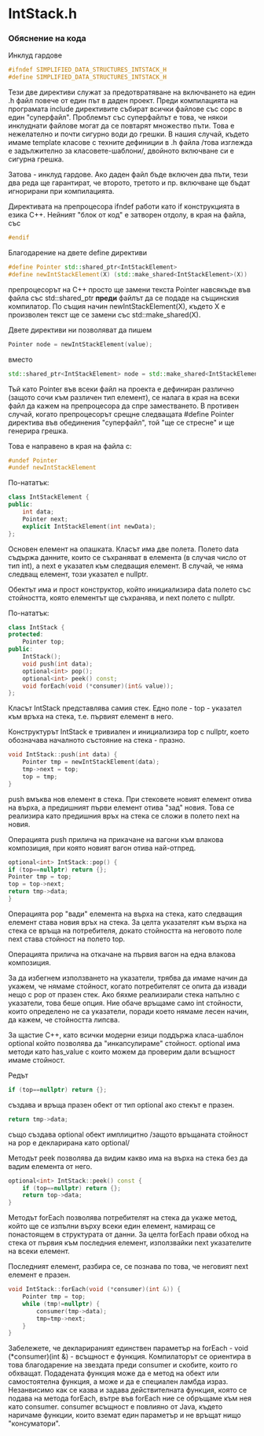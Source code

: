 # IntStack.h

### Обяснение на кода

Инклуд гардове
```c++
#ifndef SIMPLIFIED_DATA_STRUCTURES_INTSTACK_H
#define SIMPLIFIED_DATA_STRUCTURES_INTSTACK_H
```

Тези две директиви служат за предотвратяване на включването на един .h файл повече от един път в даден проект. 
Преди компилацията на програмата include директивите събират всички файлове със сорс в един "суперфайл". Проблемът със 
суперфайлът е това, че някои инклуднати файлове могат да се повтарят множество пъти. 
Това е нежелателно и почти сигурно води до грешки. В нашия случай, където имаме template класове с техните дефиниции 
в .h файла /това изглежда е задължително за класовете-шаблони/, двойното включване си е сигурна грешка.

Затова - инклуд гардове. Ако даден файл бъде включен два пъти, тези два реда ще гарантират, че второто, третото и пр. 
включване ще бъдат игнорирани при компилацията. 

Директивата на препроцесора ifndef работи като if конструкцията в езика C++. Нейният "блок от код" е затворен отдолу, 
в края на файла, със
```c++
#endif
```

Благодарение на двете define директиви

```c++
#define Pointer std::shared_ptr<IntStackElement>
#define newIntStackElement(X) (std::make_shared<IntStackElement>(X))
```

препроцесорът на C++ просто ще замени текста Pointer навсякъде във 
файла със std::shared_ptr<IntStackElement> **преди** файлът да се подаде на същинския компилатор.
По същия начин newIntStackElement(X), където X е произволен текст ще се замени със std::make_shared<IntStackElement>(X).

Двете директиви ни позволяват да пишем
```c++
Pointer node = newIntStackElement(value);
```
вместо 

```c++
std::shared_ptr<IntStackElement> node = std::make_shared<IntStackElement>(value);
```

Тъй като Pointer във всеки файл на проекта е дефиниран различно (защото сочи към различен тип елемент), 
се налага в края на всеки файл да кажем на препроцесора да спре заместването. В противен случай, когато препроцесорът
срещне следващата #define Pointer директива във обединения "суперфайл", той "ще се стресне" и ще генерира грешка. 

Това е направено в края на файла с: 

```c++
#undef Pointer
#undef newIntStackElement
```

По-нататък: 

```c++
class IntStackElement {
public:
    int data;
    Pointer next;
    explicit IntStackElement(int newData);
};
```

Основен елемент на опашката. Класът има две полета. Полето data съдържа данните, които се съхраняват в елемента (в случая
число от тип int), а next е указател към следващия елемент. В случай, че няма следващ елемент, този указател е nullptr.

Обектът има и прост конструктор, който инициализира data полето със стойността, която елементът ще съхранява, и next полето 
с nullptr.

По-нататък:

```c++
class IntStack {
protected:
    Pointer top;
public:
    IntStack();
    void push(int data);
    optional<int> pop();
    optional<int> peek() const;
    void forEach(void (*consumer)(int& value));
};
```

Класът IntStack представлява самия стек. Едно поле - top - указател към връха на стека, т.е. първият елемент в него.

Конструктурът IntStack е тривиален и инициализира top с nullptr, което обозначава началното състояние на стека - празно. 

```c++
void IntStack::push(int data) {
    Pointer tmp = newIntStackElement(data);
    tmp->next = top;
    top = tmp;
}
```

push вмъква нов елемент в стека. При стековете новият елемент отива на върха, а предишният първи елемент отива "зад" новия. 
Това се реализира като предишния връх на стека се сложи в полето next на новия. 

Операцията push прилича на прикачане на вагони към влакова композиция, при която новият вагон отива най-отпред. 

```c++
optional<int> IntStack::pop() {
if (top==nullptr) return {};
Pointer tmp = top;
top = top->next;
return tmp->data;
}
```

Операцията pop "вади" елемента на върха на стека, като следващия елемент става новия връх на стека. За целта указателят 
към върха на стека се връща на потребителя, докато стойността на неговото поле next става стойност на полето top. 

Операцията прилича на откачане на първия вагон на една влакова композиция.

За да избегнем използването на указатели, трябва да имаме начин да укажем, че нямаме стойност, когато потребителят се опита
да извади нещо с pop от празен стек. Ако бяхме реализирали стека напълно с указатели, това беше опция. 
Ние обаче връщаме само int стойности, които определено не са указатели, поради което нямаме лесен начин, да кажем, 
че стойността липсва. 

За щастие C++, като всички модерни езици поддържа класа-шаблон optional който позволява да "инкапсулираме" стойност. 
optional има методи като has_value с които можем да проверим дали всъщност имаме стойност. 

Редът
```c++
if (top==nullptr) return {};
```
създава и връща празен обект от тип optional ако стекът е празен.

```c++
return tmp->data;
```

също създава optional обект имплицитно /защото връщаната стойност на pop е декларирана като optional/


Методът peek позволява да видим какво има на върха на стека без да вадим елемента от него. 
```c++
optional<int> IntStack::peek() const {
    if (top==nullptr) return {};
    return top->data;
}
```

Методът forEach позволява потребителят на стека да укаже метод, който ще се изпълни върху всеки един елемент, 
намиращ се понастоящем в структурата от данни. За целта forEach прави обход на стека от първия към последния 
елемент, използвайки next указателите на всеки елемент. 

Последният елемент, разбира се, се познава по това, че неговият next елемент е празен.

```c++
void IntStack::forEach(void (*consumer)(int &)) {
    Pointer tmp = top;
    while (tmp!=nullptr) {
        consumer(tmp->data);
        tmp=tmp->next;
    }
}
```

Забележете, че декларираният единствен параметър на forEach - void (*consumer)(int &) - всъщност е функция. Компилаторът 
се ориентира в това благодарение на звездата преди consumer и скобите, които го обхващат. Подадената функция може да е 
метод на обект или самостоятелна функция, а може и да е специален ламбда израз. Незанвисимо как се казва и задава 
действителната функция, която се подава на метода forEach, вътре във forEach ние се обръщаме към нея като consumer. 
consumer всъщност е повлияно от Java, където наричаме функции, които вземат един параметър и не връщат нищо "консуматори".



